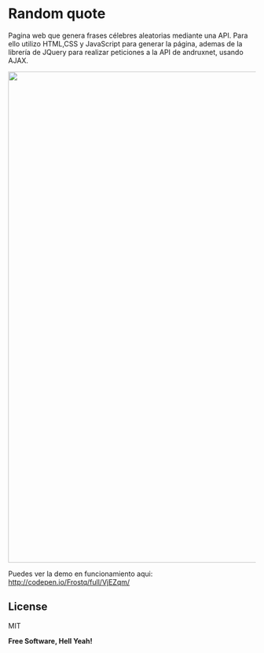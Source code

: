# Random quote
Pagina web que genera frases célebres aleatorias mediante una API. Para ello utilizo HTML,CSS y JavaScript para generar la página, ademas 
de la librería de JQuery para realizar peticiones a la API de andruxnet, usando AJAX.

<img width="1000" src="http://i.imgur.com/7OM8LNC.png">

Puedes ver la demo en funcionamiento aqui:
<a href="http://codepen.io/Frostq/full/VjEZqm/">http://codepen.io/Frostq/full/VjEZqm/</a>

License
----

MIT


**Free Software, Hell Yeah!**

